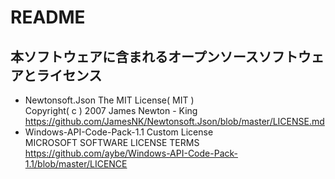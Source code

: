 # README
## 本ソフトウェアに含まれるオープンソースソフトウェアとライセンス
- Newtonsoft.Json
  The MIT License( MIT )  
  Copyright( c ) 2007 James Newton - King  
  https://github.com/JamesNK/Newtonsoft.Json/blob/master/LICENSE.md  
- Windows-API-Code-Pack-1.1
  Custom License  
  MICROSOFT SOFTWARE LICENSE TERMS  
  https://github.com/aybe/Windows-API-Code-Pack-1.1/blob/master/LICENCE
